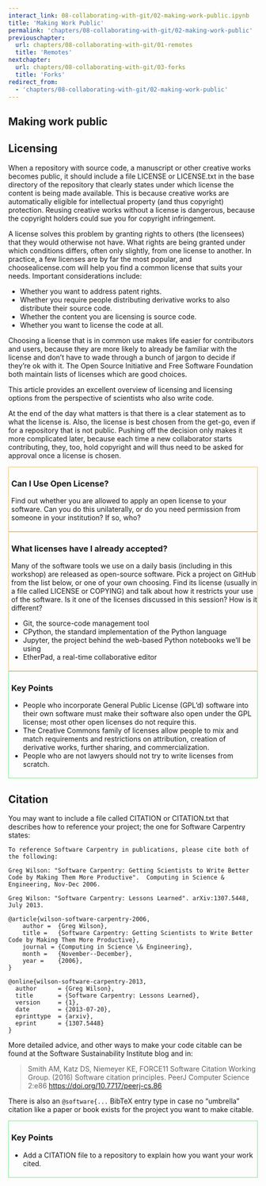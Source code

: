 ```yaml
---
interact_link: 08-collaborating-with-git/02-making-work-public.ipynb
title: 'Making Work Public'
permalink: 'chapters/08-collaborating-with-git/02-making-work-public'
previouschapter:
  url: chapters/08-collaborating-with-git/01-remotes
  title: 'Remotes'
nextchapter:
  url: chapters/08-collaborating-with-git/03-forks
  title: 'Forks'
redirect_from:
  - 'chapters/08-collaborating-with-git/02-making-work-public'
---
```


## Making work public

## Licensing

When a repository with source code, a manuscript or other creative works becomes public, it should include a file LICENSE or LICENSE.txt in the base directory of the repository that clearly states under which license the content is being made available. This is because creative works are automatically eligible for intellectual property (and thus copyright) protection. Reusing creative works without a license is dangerous, because the copyright holders could sue you for copyright infringement.

A license solves this problem by granting rights to others (the licensees) that they would otherwise not have. What rights are being granted under which conditions differs, often only slightly, from one license to another. In practice, a few licenses are by far the most popular, and choosealicense.com will help you find a common license that suits your needs. Important considerations include:

- Whether you want to address patent rights.
- Whether you require people distributing derivative works to also distribute their source code.
- Whether the content you are licensing is source code.
- Whether you want to license the code at all.

Choosing a license that is in common use makes life easier for contributors and users, because they are more likely to already be familiar with the license and don’t have to wade through a bunch of jargon to decide if they’re ok with it. The Open Source Initiative and Free Software Foundation both maintain lists of licenses which are good choices.

This article provides an excellent overview of licensing and licensing options from the perspective of scientists who also write code.

At the end of the day what matters is that there is a clear statement as to what the license is. Also, the license is best chosen from the get-go, even if for a repository that is not public. Pushing off the decision only makes it more complicated later, because each time a new collaborator starts contributing, they, too, hold copyright and will thus need to be asked for approval once a license is chosen.

<div style='padding-left: 5px; padding-top: 0; padding-bottom: 0; padding-right: 0; border: 1px solid; border-color: #eec275; padding-bottom: 5px;'><h3>Can I Use Open License?</h3>
<p>Find out whether you are allowed to apply an open license to your software. Can you do this unilaterally, or do you need permission from someone in your institution? If so, who?</p></div>

<div style='padding-left: 5px; padding-top: 0; padding-bottom: 0; padding-right: 0; border: 1px solid; border-color: #eec275; padding-bottom: 5px;'><h3>What licenses have I already accepted?</h3>
<p>Many of the software tools we use on a daily basis (including in this workshop) are released as open-source software. Pick a project on GitHub from the list below, or one of your own choosing. Find its license (usually in a file called LICENSE or COPYING) and talk about how it restricts your use of the software. Is it one of the licenses discussed in this session? How is it different?</p>
<ul>
<li>Git, the source-code management tool</li>
<li>CPython, the standard implementation of the Python language</li>
<li>Jupyter, the project behind the web-based Python notebooks we’ll be using</li>
<li>EtherPad, a real-time collaborative editor</li>
</ul></div>

<div style='padding-left: 5px; padding-top: 0; padding-bottom: 0; padding-right: 0; border: 1px solid; border-color: #7ae78e; padding-bottom: 5px;'><h3>Key Points</h3>
<ul>
<li>People who incorporate General Public License (GPL’d) software into their own software must make their software also open under the GPL license; most other open licenses do not require this.</li>
<li>The Creative Commons family of licenses allow people to mix and match requirements and restrictions on attribution, creation of derivative works, further sharing, and commercialization.</li>
<li>People who are not lawyers should not try to write licenses from scratch.</li>
</ul></div>

## Citation

You may want to include a file called CITATION or CITATION.txt that describes how to reference your project; the one for Software Carpentry states:

```
To reference Software Carpentry in publications, please cite both of the following:

Greg Wilson: "Software Carpentry: Getting Scientists to Write Better
Code by Making Them More Productive".  Computing in Science &
Engineering, Nov-Dec 2006.

Greg Wilson: "Software Carpentry: Lessons Learned". arXiv:1307.5448,
July 2013.

@article{wilson-software-carpentry-2006,
    author =  {Greg Wilson},
    title =   {Software Carpentry: Getting Scientists to Write Better Code by Making Them More Productive},
    journal = {Computing in Science \& Engineering},
    month =   {November--December},
    year =    {2006},
}

@online{wilson-software-carpentry-2013,
  author      = {Greg Wilson},
  title       = {Software Carpentry: Lessons Learned},
  version     = {1},
  date        = {2013-07-20},
  eprinttype  = {arxiv},
  eprint      = {1307.5448}
}
```

More detailed advice, and other ways to make your code citable can be found at the Software Sustainability Institute blog and in:

> Smith AM, Katz DS, Niemeyer KE, FORCE11 Software Citation Working Group. (2016) Software citation principles. PeerJ Computer Science 2:e86 https://doi.org/10.7717/peerj-cs.86

There is also an `@software{...` BibTeX entry type in case no “umbrella” citation like a paper or book exists for the project you want to make citable.

<div style='padding-left: 5px; padding-top: 0; padding-bottom: 0; padding-right: 0; border: 1px solid; border-color: #7ae78e; padding-bottom: 5px;'><h3>Key Points</h3>
<ul>
<li>Add a CITATION file to a repository to explain how you want your work cited.</li>
</ul></div>

